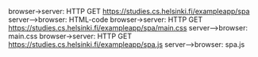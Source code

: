 browser->server: HTTP GET https://studies.cs.helsinki.fi/exampleapp/spa
server-->browser: HTML-code
browser->server: HTTP GET https://studies.cs.helsinki.fi/exampleapp/spa/main.css
server-->browser: main.css
browser->server: HTTP GET https://studies.cs.helsinki.fi/exampleapp/spa.js
server-->browser: spa.js
